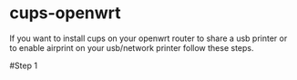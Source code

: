 # cups-openwrt
If you want to install cups on your openwrt router to share a usb printer or to enable airprint on your usb/network printer follow these steps.

#Step 1
